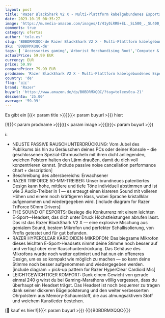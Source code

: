 ```yaml
---
layout: post
title: 'Razer BlackShark V2 X - Multi-Plattform kabelgebundenes Esports-Headset  Triforce 50mm Treiber  Erweiterte Passive Geräuschunterdrückung  7.1 Surround Sound  Hyperclear Cardioid Mic  Quartz Pink'
date: 2023-10-15 08:35:27
image: 'https://m.media-amazon.com/images/I/41y0iRRE+EL._SL500_._SL400_.jpg'
comments: true
category: ofertas
author: 'tole.es'
slug: 'B0BDRMXQQC-de Razer BlackShark V2 X - Multi-Plattform kabelgebundenes...'
sku: 'B0BDRMXQQC-de'
tags: [ 'Accessories gaming','Arborist Merchandising Root','Computer & Zubehör','Games','Games, Hardware & Zubehör für PC','Gaming-Headsets für PC','Self Service','Special Features Stores','Zubehör für PC','a4cbee59-f823-40fe-831a-7de64f655f6f_0','a4cbee59-f823-40fe-831a-7de64f655f6f_6001','razer','🇩🇪', ]
actualPrice: 59.99 EUR
currency: EUR
price: 59.99
comparePrice: 79.99 EUR
prodname: 'Razer BlackShark V2 X - Multi-Plattform kabelgebundenes Esports-Headset  Triforce 50mm Treiber  Erweiterte Passive Geräuschunterdrückung  7.1 Surround Sound  Hyperclear Cardioid Mic  Quartz Pink'
country: 'de'
flag: '🇩🇪'
brand: 'Razer'
buyurl: 'https://www.amazon.de/dp/B0BDRMXQQC/?tag=tolees0ca-21'
descuento: '25.00'
average: '59.99'
---
```


Es gibt ein [{{< param title >}}]({{< param buyurl >}}) hier:

[![{{< param prodname >}}]({{< param image >}})]({{< param buyurl >}})

ℹ️:

- NEUSTE PASSIVE RAUSCHUNTERDRÜCKUNG: Vom Jubel des Publikums bis hin zu Geräuschen deines PCs oder deiner Konsole – die geschlossenen Spezial-Ohrmuscheln mit ihren dicht anliegenden, weichen Polstern halten den Lärm draußen, damit du dich voll konzentrieren kannst. [include passive noise cancellation performance chart + description]
- Beschreibung des altersbereichs: Erwachsener
- RAZER TRIFORCE 50-MM-TREIBER: Unser brandneues patentiertes Design kann hohe, mittlere und tiefe Töne individuell abstimmen und ist wie 3 Audio-Treiber in 1 — es erzeugt einen klareren Sound mit volleren Höhen und einem noch kräftigeren Bass, wobei Sprache kristallklar aufgenommen und wiedergegeben wird. [include diagram for Razer TriForce 50mm Drivers]
- THE SOUND OF ESPORTS: Besiege die Konkurrenz mit einem leichten E-Sport--Headset, das dich unter Druck Höchstleistungen abrufen lässt. Das ist das Razer BlackShark V2 X — eine explosive Mischung aus genialem Sound, bestem Mikrofon und perfekter Schallisolierung, von Profis getestet und für gut befunden.
- RAZER HYPERCLEAR KARDIOIDEN-MIKROFON: Das biegsame Mikrofon dieses leichten E-Sport-Headsets nimmt deine Stimme noch besser auf und verfügt über eine Rauschunterdrückung. Das Gehäuse des Mikrofons wurde noch weiter optimiert und hat nun ein offeneres Design, um es so kompakt wie möglich zu machen — so kann deine Stimme noch besser aufgenommen und wiedergegeben werden. [include diagram + pick-up pattern for Razer HyperClear Cardioid Mic]
- LEICHTGEWICHTIGER KOMFORT: Dank einem Gewicht von gerade einmal 240 g wirst du bei Gaming-Marathons völlig vergessen, dass du überhaupt ein Headset trägst. Das Headset ist noch bequemer zu tragen dank seiner dickeren Bügelpolsterung und den weiter verbesserten Ohrpolstern aus Memory-Schaumstoff, die aus atmungsaktivem Stoff und weichem Kunstleder bestehen.

[🛒 kauf es hier!!]({{< param buyurl >}})
{{<world>}}B0BDRMXQQC{{</world>}}
